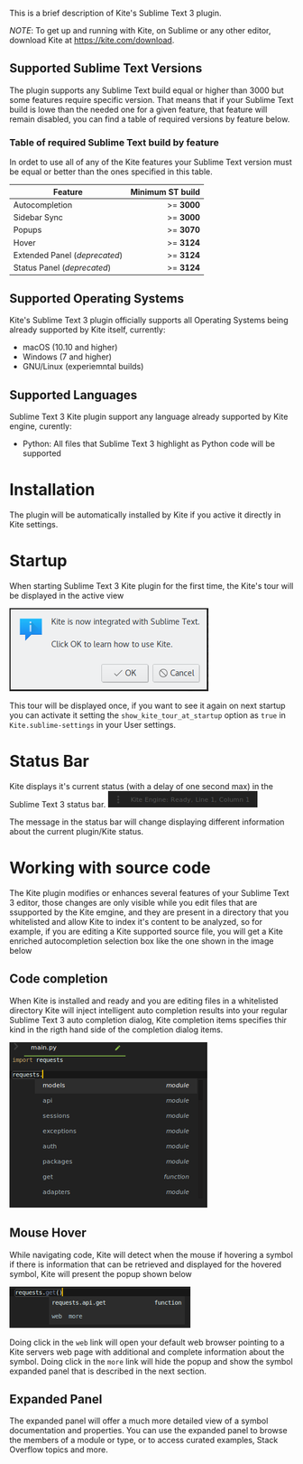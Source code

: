 This is a brief description of Kite's Sublime Text 3 plugin.

*NOTE*: To get up and running with Kite, on Sublime or any other editor, download Kite at https://kite.com/download.

## Supported Sublime Text Versions

The plugin supports any Sublime Text build equal or higher than 3000 but some features require specific version. That
means that if your Sublime Text build is lowe than the needed one for a given feature, that feature will remain
disabled, you can find a table of required versions by feature below.

### Table of required Sublime Text build by feature

In ordet to use all of any of the Kite features your Sublime Text version must be equal or better than the ones
specified in this table.

| Feature | Minimum ST build |
| ---     |             ---: |
| Autocompletion | >= **3000** |
| Sidebar Sync | >= **3000** |
| Popups | >= **3070** |
| Hover | >= **3124** |
| Extended Panel (*deprecated*) | >= **3124** |
| Status Panel (*deprecated*) | >= **3124** |

## Supported Operating Systems

Kite's Sublime Text 3 plugin officially supports all Operating Systems being already supported by Kite itself, currently:

* macOS (10.10 and higher)
* Windows (7 and higher)
* GNU/Linux (experiemntal builds)

## Supported Languages

Sublime Text 3 Kite plugin support any language already supported by Kite engine, curently:

* Python: All files that Sublime Text 3 highlight as Python code will be supported

# Installation

The plugin will be automatically installed by Kite if you active it directly in Kite settings.

# Startup

When starting Sublime Text 3 Kite plugin for the first time, the Kite's tour will be displayed in the active view

![kite tour](./docs/images/tour_screenshot.png)

This tour will be displayed once, if you want to see it again on next startup you can activate it setting the
`show_kite_tour_at_startup` option as `true` in `Kite.sublime-settings` in your User settings.

# Status Bar

Kite displays it's current status (with a delay of one second max) in the Sublime Text 3 status bar.
![kite status bar](./docs/images/status_bar_screenshot.png)

The message in the status bar will change displaying different information about the current plugin/Kite status.

# Working with source code

The Kite plugin modifies or enhances several features of your Sublime Text 3 editor, those changes are only visible
while you edit files that are ssupported by the Kite emgine, and they are present in a directory that you whitelisted
and allow Kite to index it's content to be analyzed, so for example, if you are editing a Kite supported source
file, you will get a Kite enriched autocompletion selection box like the one shown in the image below

## Code completion

When Kite is installed and ready and you are editing files in a whitelisted directory Kite will inject intelligent auto completion results into your regular Sublime Text 3 auto completion dialog, Kite completion items specifies thir kind
in the rigth hand side of the completion dialog items.

![kite autocompletion](./docs/images/autocompletion_screenshot.png)

## Mouse Hover

While navigating code, Kite will detect when the mouse if hovering a symbol if there is information that can be
retrieved and displayed for the hovered symbol, Kite will present the popup shown below

![kite hover](./docs/images/hover_screenshot.png)

Doing click in the `web` link will open your default web browser pointing to a Kite servers web page with additional
and complete information about the symbol. Doing click in the `more` link will hide the popup and show the symbol
expanded panel that is described in the next section.

## Expanded Panel

The expanded panel will offer a much more detailed view of a symbol documentation and properties. You can use the
expanded panel to browse the members of a module or type, or to access curated examples, Stack Overflow topics and
more.
